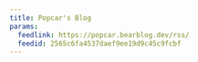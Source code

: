 ```yaml
---
title: Popcar's Blog
params:
  feedlink: https://popcar.bearblog.dev/rss/
  feedid: 2565c6fa4537daef9ee19d9c45c9fcbf
---
```

